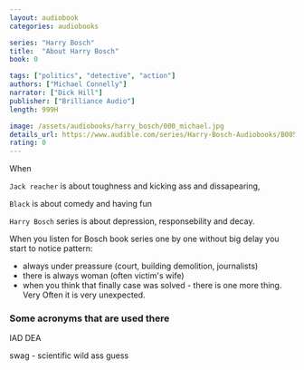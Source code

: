 ```yaml
---
layout: audiobook
categories: audiobooks

series: "Harry Bosch"
title:  "About Harry Bosch"
book: 0

tags: ["politics", "detective", "action"]
authors: ["Michael Connelly"]
narrator: ["Dick Hill"]
publisher: ["Brilliance Audio"]
length: 999H

image: /assets/audiobooks/harry_bosch/000_michael.jpg
details_url: https://www.audible.com/series/Harry-Bosch-Audiobooks/B005NAMKAU
rating: 0
---
```


When 

`Jack reacher` is about toughness and kicking ass and dissapearing, 

`Black` is about comedy and having fun

`Harry Bosch` series is about depression, responsebility and decay.


When you listen for Bosch book series one by one without big delay you start to notice pattern:

* always under preassure (court, building demolition, journalists)
* there is always woman (often victim's wife)
* when you think that finally case was solved - there is one more thing. Very Often it is very unexpected.


### Some acronyms that are used there

IAD
DEA

swag - scientific wild ass guess